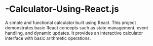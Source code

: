 # -Calculator-Using-React.js
A simple and functional calculator built using React. This project demonstrates basic React concepts such as state management, event handling, and dynamic updates. It provides an interactive calculator interface with basic arithmetic operations.
